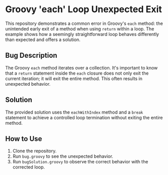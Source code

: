 # Groovy 'each' Loop Unexpected Exit

This repository demonstrates a common error in Groovy's `each` method: the unintended early exit of a method when using `return` within a loop. The example shows how a seemingly straightforward loop behaves differently than expected and offers a solution.

## Bug Description

The Groovy `each` method iterates over a collection. It's important to know that a `return` statement inside the `each` closure does not only exit the current iteration; it will exit the entire method. This often results in unexpected behavior.

## Solution

The provided solution uses the `eachWithIndex` method and a `break` statement to achieve a controlled loop termination without exiting the entire method.

## How to Use

1. Clone the repository.
2. Run `bug.groovy` to see the unexpected behavior.
3. Run `bugSolution.groovy` to observe the correct behavior with the corrected loop.